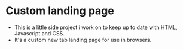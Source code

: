 <h1>Custom landing page</h1> 
<ul>
    <li>This is a little side project i work on to keep up to date with HTML, Javascript and CSS.</li>
    <li>It's a custom new tab landing page for use in browsers.</li>
